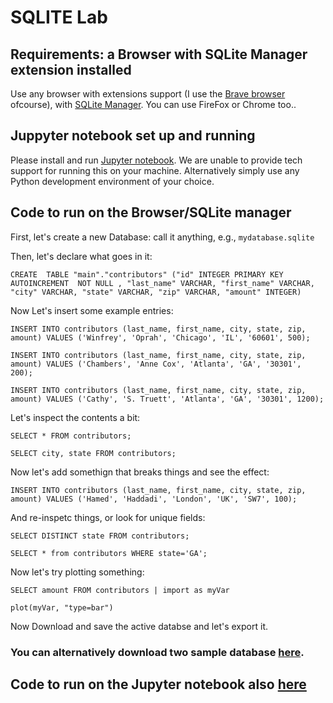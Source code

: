 # SQLITE Lab

## Requirements: a Browser with SQLite Manager extension installed
Use any browser with extensions support (I use the [Brave browser](https://brave.com/) ofcourse), with [SQLite Manager](https://add0n.com/sqlite-manager.html). You can use FireFox or Chrome too..

## Juppyter notebook set up and running
Please install and run [Jupyter notebook](https://jupyter.org/). We are unable to provide tech support for running this on your machine. Alternatively simply use any Python development environment of your choice.

## Code to run on the Browser/SQLite manager

First, let's create a new Database: call it anything, e.g., `mydatabase.sqlite`

Then, let's declare what goes in it:

`CREATE  TABLE "main"."contributors" ("id" INTEGER PRIMARY KEY  AUTOINCREMENT  NOT NULL , "last_name" VARCHAR, "first_name" VARCHAR, "city" VARCHAR, "state" VARCHAR, "zip" VARCHAR, "amount" INTEGER)`

Now Let's insert some example entries:

`INSERT INTO contributors (last_name, first_name, city, state, zip, amount) VALUES ('Winfrey', 'Oprah', 'Chicago', 'IL', '60601', 500);`

`INSERT INTO contributors (last_name, first_name, city, state, zip, amount) VALUES ('Chambers', 'Anne Cox', 'Atlanta', 'GA', '30301', 200);`

`INSERT INTO contributors (last_name, first_name, city, state, zip, amount) VALUES ('Cathy', 'S. Truett', 'Atlanta', 'GA', '30301', 1200);`

Let's inspect the contents a bit:

`SELECT * FROM contributors;`

`SELECT city, state FROM contributors;`


Now let's add somethign that breaks things and see the effect:

`INSERT INTO contributors (last_name, first_name, city, state, zip, amount) VALUES ('Hamed', 'Haddadi', 'London', 'UK', 'SW7', 100);`

And re-inspetc things, or look for unique fields:

`SELECT DISTINCT state FROM contributors;`

`SELECT * from contributors WHERE state='GA';`

Now let's try plotting something:

`SELECT amount FROM contributors | import as myVar`

`plot(myVar, "type=bar")`


Now Download and save the active databse and let's export it.

### You can alternatively download two sample database [here](https://github.com/DE1-Computing-2/week-5).

## Code to run on the Jupyter notebook also [here](https://github.com/DE1-Computing-2/week-5)

